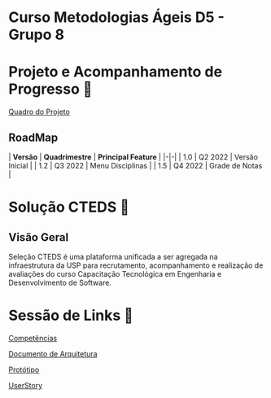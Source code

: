 # Curso Metodologias Ágeis D5 - Grupo 8

# Projeto e Acompanhamento de Progresso 🎢

[Quadro do Projeto](https://github.com/users/ferdinandocastilho/projects/2/views/1)

## RoadMap
| **Versão** | **Quadrimestre** | **Principal Feature** |
|-|-|
| 1.0 | Q2 2022 | Versão Inicial |
| 1.2 | Q3 2022 | Menu Disciplinas |
| 1.5 | Q4 2022 | Grade de Notas |

# Solução CTEDS 🧩

## Visão Geral

Seleção CTEDS é uma plataforma unificada a ser agregada na infraestrutura da USP para recrutamento, acompanhamento e realização de avaliações do curso Capacitação Tecnológica em Engenharia e Desenvolvimento de Software. 

# Sessão de Links 🔗
[Competências](https://github.com/ferdinandocastilho/selecao-cteds/blob/main/docs/Documento%20de%20Arquitetura.md)

[Documento de Arquitetura](https://github.com/ferdinandocastilho/selecao-cteds/blob/main/docs/DocumentoDeArquitetura.md)

[Protótipo](https://github.com/ferdinandocastilho/selecao-cteds/blob/main/docs/PROTOTIPO.md)

[UserStory](https://miro.com/app/board/uXjVOgFoIZM=/?share_link_id=371555726761)
